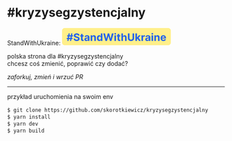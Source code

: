 # #kryzysegzystencjalny

StandWithUkraine:
[![Stand With Ukraine](https://raw.githubusercontent.com/vshymanskyy/StandWithUkraine/main/badges/StandWithUkraine.svg)](https://vshymanskyy.github.io/StandWithUkraine)

polska strona dla #kryzysegzystencjalny  
chcesz coś zmienić, poprawić czy dodać?

_zaforkuj, zmień i wrzuć PR_

---

przykład uruchomienia na swoim env

```
$ git clone https://github.com/skorotkiewicz/kryzysegzystencjalny
$ yarn install
$ yarn dev
$ yarn build
```
